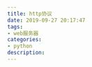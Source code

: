 ```yaml
---
title: http协议
date: 2019-09-27 20:17:47
tags:
- web服务器
categories:
- python
description: 
---
```


<!--more-->

